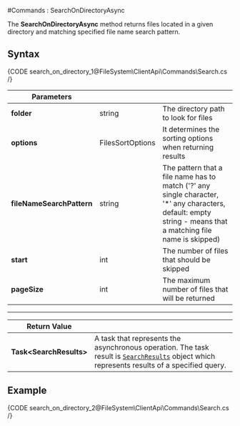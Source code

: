 #Commands : SearchOnDirectoryAsync

The **SearchOnDirectoryAsync** method returns files located in a given directory and matching specified file name search pattern. 

## Syntax

{CODE search_on_directory_1@FileSystem\ClientApi\Commands\Search.cs /}

| Parameters | | |
| ------------- | ------------- | ----- |
| **folder** | string | The directory path to look for files |
| **options** | FilesSortOptions | It determines the sorting options when returning results |
| **fileNameSearchPattern** | string | The pattern that a file name has to match ('?' any single character, '*' any characters, default: empty string - means that a matching file name is skipped) |
| **start** | int | The number of files that should be skipped |
| **pageSize** | int | The maximum number of files that will be returned |

<hr />

| Return Value | |
| ------------- | ------------- |
| **Task&lt;SearchResults&gt;** | A task that represents the asynchronous operation. The task result is [`SearchResults`](../../../../../glossary/search-results) object which represents results of a specified query. |

## Example

{CODE search_on_directory_2@FileSystem\ClientApi\Commands\Search.cs /}